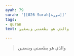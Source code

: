 ```yaml
---
ayah: 79
surah: '[[026-Surah|سورة]]'
tags:
- quran
text: والذي هو يطعمني ويسقين

---
```

> والذي هو يطعمني ويسقين
